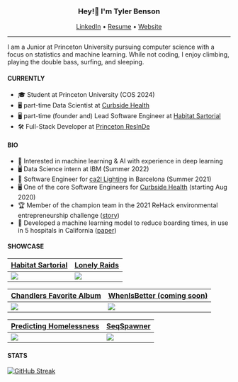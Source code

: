 <h3 align="center">Hey!👋 I'm Tyler Benson</h3>
<p align="center">
  <a href="https://www.linkedin.com/in/tybens/">LinkedIn</a> •
  <a href="https://tylerbenson.me/portfolio">Resume</a> •
  <a href="https://tylerbenson.me/">Website</a>
</p>

---

I am a Junior at Princeton University pursuing computer science with a focus on statistics and machine learning. While not coding, I enjoy climbing, playing the double bass, surfing, and sleeping.

#### CURRENTLY
- 🎓 Student at Princeton University (COS 2024)
- 🖥️ part-time Data Scientist at [Curbside Health](https://www.curbsidehealth.online/)
- 🖥️ part-time (founder and) Lead Software Engineer at [Habitat Sartorial](https://habitatsartorial.org/)
- 🛠️ Full-Stack Developer at [Princeton ResInDe](https://www.princetonresinde.com/)

#### BIO
- 🧠 Interested in machine learning & AI with experience in deep learning
- 🖥️ Data Science intern at IBM (Summer 2022)
- 🔬 Software Engineer for [ca2l Lighting](https://www.ca2l.com) in Barcelona (Summer 2021)
- 🖥️ One of the core Software Engineers for [Curbside Health](https://www.curbsidehealth.online)  (starting Aug 2020)
- 🏆 Member of the champion team in the 2021 ReHack environmental entrepreneurship challenge ([story](https://devpost.com/software/cashtime-reverse-vending-machines))
- 📐 Developed a machine learning model to reduce boarding times, in use in 5 hospitals in California ([paper](https://www.tylerbenson.me/paper))

#### SHOWCASE
| [Habitat Sartorial](https:/github.com/tybens/sartorial)  | [Lonely Raids](https://www.github.com/tybens/lonelyraids.com) |
| ------------- | ------------- |
| ![](https://res.cloudinary.com/chickennuggets/image/upload/v1661887581/PersonalWebsite/habitatsartorial_tvzafl.png)  | ![](https://res.cloudinary.com/chickennuggets/image/upload/v1661887581/PersonalWebsite/lonelyraids_g5twam.png)  |

| [Chandlers Favorite Album](https://www.github.com/tybens/chandlers-favorite-album)  | [WhenIsBetter (coming soon)](https://github.com/PrincetonResInDe/whenisgood) |
| ------------- | ------------- |
| ![](https://res.cloudinary.com/chickennuggets/image/upload/v1661887581/PersonalWebsite/chandlersfavalbum_ki75jc.png)  | ![](https://res.cloudinary.com/chickennuggets/image/upload/v1671211619/PersonalWebsite/whenisbetter_igccvc.png)  |

| [Predicting Homelessness](https://www.github.com/tybens/predicting-homelessness)  | [SeqSpawner](https://www.github.com/tybens/predicting-homelessness) |
| ------------- | ------------- |
| ![](https://res.cloudinary.com/chickennuggets/image/upload/v1671212652/PersonalWebsite/banner_fiq9h7.png)   | ![](https://res.cloudinary.com/chickennuggets/image/upload/v1671213341/PersonalWebsite/banner_m1mqka.png) |

#### STATS

[![GitHub Streak](https://streak-stats.demolab.com/?user=tybens)](https://git.io/streak-stats)


